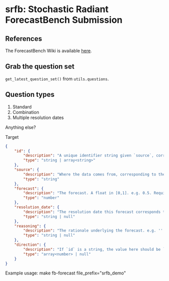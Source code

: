 # srfb: Stochastic Radiant ForecastBench Submission

## References
The ForecastBench Wiki is available [here](https://github.com/forecastingresearch/forecastbench/wiki/How-to-submit-to-ForecastBench).

## Grab the question set
`get_latest_question_set()` from `utils.questions`.

## Question types
1. Standard
1. Combination
1. Multiple resolution dates

Anything else?


Target
```json
{
    "id": {
        "description": "A unique identifier string given `source`, corresponding to the `id` from the question in the question set that's being forecast. e.g. 'd331f271'. Required.",
        "type": "string | array<string>"
    },
    "source": {
        "description": "Where the data comes from, corresponding to the `source` from the question in the question set that's being forecast. e.g. 'metaculus'. Required.",
        "type": "string"
    },
    "forecast": {
        "description": "The forecast. A float in [0,1]. e.g. 0.5. Required.",
        "type": "number"
    },
    "resolution_date": {
        "description": "The resolution date this forecast corresponds to. e.g. '2025-01-01'. `null` for market questions. Required.",
        "type": "string | null"
    },
    "reasoning": {
        "description": "The rationale underlying the forecast. e.g. ''. Optional.",
        "type": "string | null"
    },
    "direction": {
        "description": "If `id` is a string, the value here should be `null`. If `id` has an array value, then this is a forecast on a combination question and the value here should be an array of the same length as `id`. Each entry is an integer in {-1, 1}. If the value is 1, it means the forecast is in the normal direction of the question. If the value is -1, it means the forecast is for the negated question. e.g. if `id` is an array of length 2, where Q1 corresponds to the first entry of the array in `id` and Q2 corresponds to the second entry, to provide the forecast for P(¬Q1 AND Q2), the value for `direction` would be [-1, 1]. All possible values are: [1,1], [-1,1], [1,-1], [-1,-1], corresponding to the 4 Boolean combinations of the two questions in the `id` array. e.g. [1,1]. Default: null. Required.",
        "type": "array<number> | null"
    }
}
```


Example usage:
make fb-forecast file_prefix="srfb_demo"